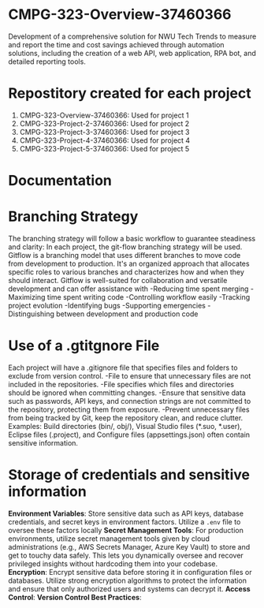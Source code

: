 # CMPG-323-Overview-37460366
Development of a comprehensive solution for NWU Tech Trends to measure and report the time and cost savings achieved through automation solutions, including the creation of a web API, web application, RPA bot, and detailed reporting tools.
# Repostitory created for each project 
1. CMPG-323-Overview-37460366: Used for project 1
2. CMPG-323-Project-2-37460366: Used for project 2
3. CMPG-323-Project-3-37460366: Used for project 3
4. CMPG-323-Project-4-37460366: Used for project 4
5. CMPG-323-Project-5-37460366: Used for project 5
# Documentation
# Branching Strategy
The branching strategy will follow a basic workflow to guarantee steadiness and clarity:
In each project, the git-flow branching strategy will be used. Gitflow is a branching model that uses different branches to move code from development to production. It's an organized approach that allocates specific roles to various branches and characterizes how and when they should interact. Gitflow is well-suited for collaboration and versatile development and can offer assistance with
-Reducing time spent merging
-Maximizing time spent writing code
-Controlling workflow easily
-Tracking project evolution
-Identifying bugs
-Supporting emergencies
-Distinguishing between development and production code
# Use of a .gtitgnore File
Each project will have a .gitignore file that specifies files and folders to exclude from version control.
-File to ensure that unnecessary files are not included in the repositories.
-File specifies which files and directories should be ignored when committing changes.
-Ensure that sensitive data such as passwords, API keys, and connection strings are not committed to the repository, protecting them from exposure.
-Prevent unnecessary files from being tracked by Git, keep the repository clean, and reduce clutter.
Examples:
Build directories (bin/, obj/), Visual Studio files (*.suo, *.user), Eclipse files (.project), and Configure files (appsettings.json) often contain sensitive information.
# Storage of credentials and sensitive information 
**Environment Variables**: Store sensitive data such as API keys, database credentials, and secret keys in environment factors. Utilize a `.env` file to oversee these factors locally
**Secret Management Tools**: For production environments, utilize secret management tools given by cloud administrations (e.g., AWS Secrets Manager, Azure Key Vault) to store and get to touchy data safely. This lets you dynamically oversee and recover privileged insights without hardcoding them into your codebase.
**Encryption**: Encrypt sensitive data before storing it in configuration files or databases. Utilize strong encryption algorithms to protect the information and ensure that only authorized users and systems can decrypt it.
**Access Control**:
**Version Control Best Practices**:

